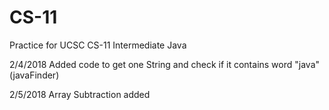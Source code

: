 # CS-11
Practice for UCSC CS-11 Intermediate Java

2/4/2018 
Added code to get one String and check if it contains word "java"(javaFinder)

2/5/2018
Array Subtraction added

